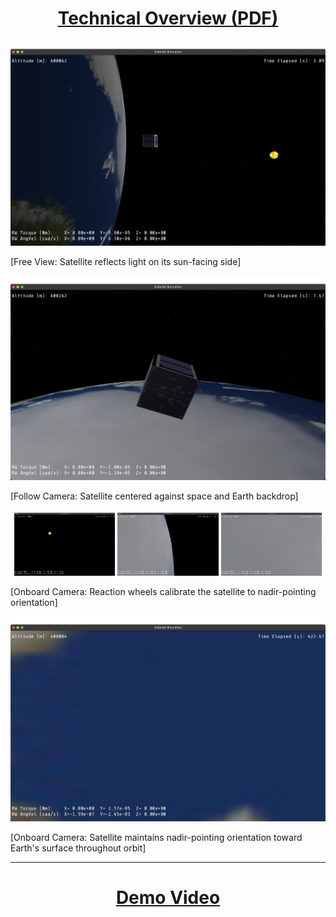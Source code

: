 <h1 align="center">
  <a href="./preview/satellite_technical_overview.pdf"><strong>Technical Overview (PDF)</strong></a>
</h1>

![Free View](./preview/free_shot1.png)  
<p>[Free View: Satellite reflects light on its sun-facing side]</p>

![Follow View](./preview/follow_shot.png)
<p>[Follow Camera: Satellite centered against space and Earth backdrop]</p>

<p align="center">
  <img src="./preview/nadir_pointing1.png" width="32%" />
  <img src="./preview/nadir_pointing2.png" width="32%" />
  <img src="./preview/nadir_pointing3.png" width="32%" />
</p>
<p>[Onboard Camera: Reaction wheels calibrate the satellite to nadir-pointing orientation]</p>

![Onboard View](./preview/nadir_shot.png)
<p>[Onboard Camera: Satellite maintains nadir-pointing orientation toward Earth's surface throughout orbit]</p>

<hr>

<h1 align="center">
  <a href="https://www.youtube.com/watch?v=Kj6E2tMiXCs"><strong>Demo Video</strong></a>
</h1>
